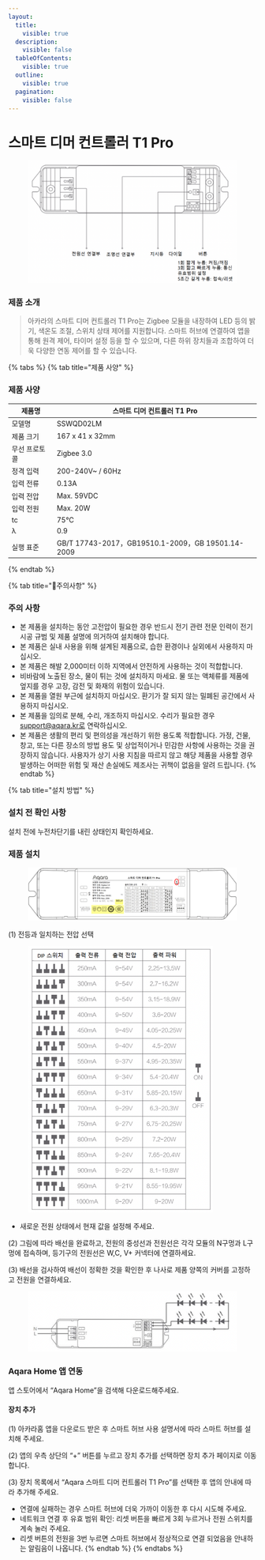 ```yaml
---
layout:
  title:
    visible: true
  description:
    visible: false
  tableOfContents:
    visible: true
  outline:
    visible: true
  pagination:
    visible: false
---
```


# 스마트 디머 컨트롤러 T1 Pro

<figure><img src="../.gitbook/assets/image (155).png" alt=""><figcaption></figcaption></figure>

### 제품 소개

> 아카라의 스마트 디머 컨트롤러 T1 Pro는 Zigbee 모듈을 내장하여 LED 등의 밝기, 색온도 조절, 스위치 상태 제어를 지원합니다. 스마트 허브에 연결하여 앱을 통해 원격 제어, 타이머 설정 등을 할 수 있으며, 다른 하위 장치들과 조합하여 더욱 다양한 연동 제어를 할 수 있습니다.

{% tabs %}
{% tab title="제품 사양" %}
### 제품 사양

| 제품명     | 스마트 디머 컨트롤러 T1 Pro                              |
| ------- | ----------------------------------------------- |
| 모델명     | SSWQD02LM                                       |
| 제품 크기   | 167 x 41 x 32mm                                 |
| 무선 프로토콜 | Zigbee 3.0                                      |
| 정격 입력   | 200-240V\~ / 60Hz                               |
| 입력 전류   | 0.13A                                           |
| 입력 전압   | Max. 59VDC                                      |
| 입력 전원   | Max. 20W                                        |
| tc      | 75℃                                             |
| λ       | 0.9                                             |
| 실행 표준   | GB/T 17743-2017，GB19510.1-2009，GB 19501.14-2009 |
{% endtab %}

{% tab title="주의사항" %}
### 주의 사항

* 본 제품을 설치하는 동안 고전압이 필요한 경우 반드시 전기 관련 전문 인력이 전기 시공 규범 및 제품 설명에 의거하여 설치해야 합니다.
* 본 제품은 실내 사용을 위해 설계된 제품으로, 습한 환경이나 실외에서 사용하지 마십시오.
* 본 제품은 해발 2,000미터 이하 지역에서 안전하게 사용하는 것이 적합합니다.
* 비바람에 노출된 장소, 물이 튀는 것에 설치하지 마세요. 물 또는 액체류를 제품에 엎지를 경우 고장, 감전 및 화재의 위험이 있습니다.
* 본 제품을 열원 부근에 설치하지 마십시오. 환기가 잘 되지 않는 밀폐된 공간에서 사용하지 마십시오.
* 본 제품을 임의로 분해, 수리, 개조하지 마십시오. 수리가 필요한 경우 support@aqara.kr로 연락하십시오.
* 본 제품은 생활의 편리 및 편의성을 개선하기 위한 용도록 적합합니다. 가정, 건물, 창고, 또는 다른 장소의 방법 용도 및 상업적이거나 민감한 사항에 사용하는 것을 권장하지 않습니다. 사용자가 상기 사용 지침을 따르지 않고 해당 제품을 사용할 경우 발생하는 어떠한 위험 및 재산 손실에도 제조사는 귀책이 없음을 알려 드립니다.
{% endtab %}

{% tab title="설치 방법" %}
### 설치 전 확인 사항

설치 전에 누전차단기를 내린 상태인지 확인하세요.

### 제품 설치

<figure><img src="../.gitbook/assets/image (156).png" alt=""><figcaption></figcaption></figure>

(1) 전등과 일치하는 전압 선택

<figure><img src="../.gitbook/assets/image (157).png" alt="" width="375"><figcaption></figcaption></figure>

* 새로운 전원 상태에서 현재 값을 설정해 주세요.

(2) 그림에 따라 배선을 완료하고, 전원의 중성선과 전원선은 각각 모듈의 N구멍과 L구멍에 접속하며, 등기구의 전원선은 W,C, V+ 커넥터에 연결하세요.

(3) 배선을 검사하여 배선이 정확한 것을 확인한 후 나사로 제품 양쪽의 커버를 고정하고 전원을 연결하세요.

<figure><img src="../.gitbook/assets/image (158).png" alt=""><figcaption></figcaption></figure>

### Aqara Home 앱 연동

앱 스토어에서 “Aqara Home”을 검색해 다운로드해주세요.

#### 장치 추가

(1) 아카라홈 앱을 다운로드 받은 후 스마트 허브 사용 설명서에 따라 스마트 허브를 설치해 주세요.

(2) 앱의 우측 상단의 “+” 버튼를 누르고 장치 추가를 선택하면 장치 추가 페이지로 이동합니다.

(3) 장치 목록에서 “Aqara 스마트 디머 컨트롤러 T1 Pro”를 선택한 후 앱의 안내에 따라 추가해 주세요.

* 연결에 실패하는 경우 스마트 허브에 더욱 가까이 이동한 후 다시 시도해 주세요.
* 네트워크 연결 후 유효 범위 확인: 리셋 버튼을 빠르게 3회 누르거나 전원 스위치를 계속 눌러 주세요.
* 리셋 버튼의 전원을 3번 누르면 스마트 허브에서 정상적으로 연결 되었음을 안내하는 알림음이 나옵니다.
{% endtab %}
{% endtabs %}

